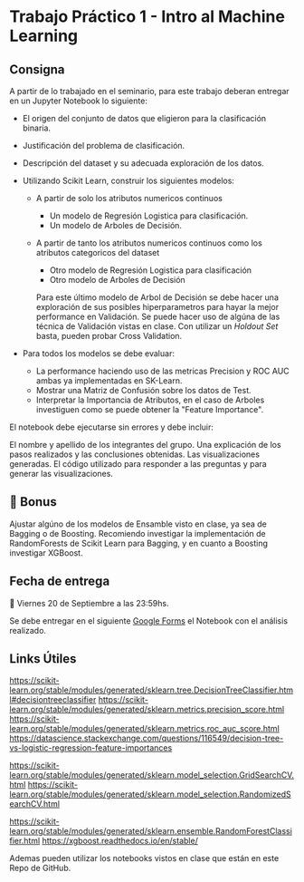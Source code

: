 # Trabajo Práctico 1 - Intro al Machine Learning

## Consigna

A partir de lo trabajado en el seminario, para este trabajo deberan entregar en un Jupyter Notebook lo siguiente:

- El origen del conjunto de datos que eligieron para la clasificación binaria.
- Justificación del problema de clasificación.
- Descripción del dataset y su adecuada exploración de los datos.

- Utilizando Scikit Learn, construir los siguientes modelos:

  - A partir de solo los atributos numericos continuos

    - Un modelo de Regresión Logistica para clasificación.
    - Un modelo de Arboles de Decisión.
  
  - A partir de tanto los atributos numericos continuos como los atributos categoricos del dataset

    - Otro modelo de Regresión Logistica para clasificación
    - Otro modelo de Arboles de Decisión

    Para este último modelo de Arbol de Decisión se debe hacer una exploración de sus posibles hiperparametros para hayar la mejor performance en Validación. Se puede hacer uso de algúna de las técnica de Validación vistas en clase. Con utilizar un _Holdout Set_ basta, pueden probar Cross Validation.

- Para todos los modelos se debe evaluar:
  - La performance haciendo uso de las metricas Precision y ROC AUC ambas ya implementadas en SK-Learn.
  - Mostrar una Matriz de Confusión sobre los datos de Test.
  - Interpretar la Importancia de Atributos, en el caso de Arboles investiguen como se puede obtener la "Feature Importance".

El notebook debe ejecutarse sin errores y debe incluir:

El nombre y apellido de los integrantes del grupo.
Una explicación de los pasos realizados y las conclusiones obtenidas.
Las visualizaciones generadas.
El código utilizado para responder a las preguntas y para generar las visualizaciones.

## 🔋 Bonus

Ajustar algúno de los modelos de Ensamble visto en clase, ya sea de Bagging o de Boosting. 
Recomiendo investigar la implementación de RandomForests de Scikit Learn para Bagging, y en cuanto a Boosting investigar XGBoost.

## Fecha de entrega

📅 Viernes 20 de Septiembre a las 23:59hs.

Se debe entregar en el siguiente [Google Forms](https://forms.gle/uojD9eTPsn2XyQ1A6) el Notebook con el análisis realizado.

## Links Útiles

https://scikit-learn.org/stable/modules/generated/sklearn.tree.DecisionTreeClassifier.html#decisiontreeclassifier
https://scikit-learn.org/stable/modules/generated/sklearn.metrics.precision_score.html
https://scikit-learn.org/stable/modules/generated/sklearn.metrics.roc_auc_score.html
https://datascience.stackexchange.com/questions/116549/decision-tree-vs-logistic-regression-feature-importances

https://scikit-learn.org/stable/modules/generated/sklearn.model_selection.GridSearchCV.html
https://scikit-learn.org/stable/modules/generated/sklearn.model_selection.RandomizedSearchCV.html

https://scikit-learn.org/stable/modules/generated/sklearn.ensemble.RandomForestClassifier.html
https://xgboost.readthedocs.io/en/stable/

Ademas pueden utilizar los notebooks vistos en clase que están en este Repo de GitHub.
